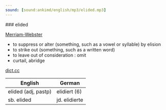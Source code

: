 ```yaml
---
sound: [sound:ankimd/english/mp3/elided.mp3]
---
```


\### elided

[Merriam-Webster](https://www.merriam-webster.com/dictionary/elided)

- to suppress or alter (something, such as a vowel or syllable) by elision
- to strike out (something, such as a written word)
- to leave out of consideration : omit
- curtail, abridge

[dict.cc](https://www.dict.cc/elided)

| English        | German       |
| -------------- | ------------ |
| elided (adj, pastp) | elidiert (6) |
| sb. elided | jd. elidierte |
